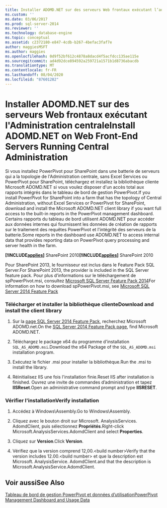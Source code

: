 ```yaml
---
title: Installer ADOMD.NET sur des serveurs Web frontaux exécutant l’administration centrale | Microsoft Docs
ms.custom: ''
ms.date: 03/06/2017
ms.prod: sql-server-2014
ms.reviewer: ''
ms.technology: database-engine
ms.topic: conceptual
ms.assetid: c2372180-e847-4cdb-b267-4befac3faf7e
author: maggiesMSFT
ms.author: maggies
ms.openlocfilehash: 0d9f52bf612c4878a8dacd4f5acfdcc135ae115e
ms.sourcegitcommit: ad4d92dce894592a259721a1571b1d8736abacdb
ms.translationtype: MT
ms.contentlocale: fr-FR
ms.lasthandoff: 08/04/2020
ms.locfileid: "87601282"
---
```

# <a name="install-adomdnet-on-web-front-end-servers-running-central-administration"></a><span data-ttu-id="95fe9-102">Installer ADOMD.NET sur des serveurs Web frontaux exécutant l'Administration centrale</span><span class="sxs-lookup"><span data-stu-id="95fe9-102">Install ADOMD.NET on Web Front-End Servers Running Central Administration</span></span>
  <span data-ttu-id="95fe9-103">Si vous installez PowerPivot pour SharePoint dans une batterie de serveurs qui a la topologie de l'Administration centrale, sans Excel Services ou PowerPivot pour SharePoint, téléchargez et installez la bibliothèque cliente Microsoft ADOMD.NET si vous voulez disposer d'un accès total aux rapports intégrés dans le tableau de bord de gestion PowerPivot.</span><span class="sxs-lookup"><span data-stu-id="95fe9-103">If you install PowerPivot for SharePoint into a farm that has the topology of Central Administration, without Excel Services or PowerPivot for SharePoint, download and install the Microsoft ADOMD.NET client library if you want full access to the built-in reports in the PowerPivot management dashboard.</span></span> <span data-ttu-id="95fe9-104">Certains rapports du tableau de bord utilisent ADOMD.NET pour accéder aux données internes qui fournissent les données de création de rapports sur le traitement des requêtes PowerPivot et l'intégrité des serveurs de la batterie.</span><span class="sxs-lookup"><span data-stu-id="95fe9-104">Some reports in the dashboard use ADOMD.NET to access internal data that provides reporting data on PowerPivot query processing and server health in the farm.</span></span>  
  
 <span data-ttu-id="95fe9-105">**[!INCLUDE[applies](../../includes/applies-md.md)]** SharePoint 2010</span><span class="sxs-lookup"><span data-stu-id="95fe9-105">**[!INCLUDE[applies](../../includes/applies-md.md)]**  SharePoint 2010</span></span>  
  
 <span data-ttu-id="95fe9-106">Pour SharePoint 2013, le fournisseur est inclus dans le Feature Pack SQL Server.</span><span class="sxs-lookup"><span data-stu-id="95fe9-106">For SharePoint 2013, the provider is included in the SQL Server feature pack.</span></span> <span data-ttu-id="95fe9-107">Pour plus d’informations sur le téléchargement de spPowerPivot.msi, consultez [Microsoft SQL Server Feature Pack 2014](https://www.microsoft.com/download/details.aspx?id=35577)</span><span class="sxs-lookup"><span data-stu-id="95fe9-107">For information on how to download spPowerPivot.msi, see [Microsoft SQL Server 2014 Feature Pack](https://www.microsoft.com/download/details.aspx?id=35577)</span></span>  
  
### <a name="download-and-install-the-client-library"></a><span data-ttu-id="95fe9-108">Télécharger et installer la bibliothèque cliente</span><span class="sxs-lookup"><span data-stu-id="95fe9-108">Download and install the client library</span></span>  
  
1.  <span data-ttu-id="95fe9-109">Sur la [page SQL Server 2014 Feature Pack](https://go.microsoft.com/fwlink/?LinkID=296473), recherchez Microsoft ADOMD.net.</span><span class="sxs-lookup"><span data-stu-id="95fe9-109">On the [SQL Server 2014 Feature Pack page](https://go.microsoft.com/fwlink/?LinkID=296473), find Microsoft ADOMD.NET.</span></span>  
  
2.  <span data-ttu-id="95fe9-110">Téléchargez le package x64 du programme d'installation `SQL_AS_ADOMD.msi`.</span><span class="sxs-lookup"><span data-stu-id="95fe9-110">Download the x64 Package of the `SQL_AS_ADOMD.msi` installation program.</span></span>  
  
3.  <span data-ttu-id="95fe9-111">Exécutez le fichier .msi pour installer la bibliothèque.</span><span class="sxs-lookup"><span data-stu-id="95fe9-111">Run the .msi to install the library.</span></span>  
  
4.  <span data-ttu-id="95fe9-112">Réinitialisez IIS une fois l'installation finie.</span><span class="sxs-lookup"><span data-stu-id="95fe9-112">Reset IIS after installation is finished.</span></span> <span data-ttu-id="95fe9-113">Ouvrez une invite de commandes d’administration et tapez **IISReset**.</span><span class="sxs-lookup"><span data-stu-id="95fe9-113">Open an administrative command prompt and type **IISRESET**.</span></span>  
  
### <a name="verify-installation"></a><span data-ttu-id="95fe9-114">Vérifier l'installation</span><span class="sxs-lookup"><span data-stu-id="95fe9-114">Verify installation</span></span>  
  
1.  <span data-ttu-id="95fe9-115">Accédez à Windows\Assembly.</span><span class="sxs-lookup"><span data-stu-id="95fe9-115">Go to Windows\Assembly.</span></span>  
  
2.  <span data-ttu-id="95fe9-116">Cliquez avec le bouton droit sur Microsoft. AnalysisServices. AdomdClient, puis sélectionnez **Propriétés**.</span><span class="sxs-lookup"><span data-stu-id="95fe9-116">Right-click Microsoft.AnalysisServices.AdomdClient and select **Properties**.</span></span>  
  
3.  <span data-ttu-id="95fe9-117">Cliquez sur **Version**.</span><span class="sxs-lookup"><span data-stu-id="95fe9-117">Click **Version**.</span></span>  
  
4.  <span data-ttu-id="95fe9-118">Vérifiez que la version comprend 12,00.\<build number></span><span class="sxs-lookup"><span data-stu-id="95fe9-118">Verify that the version includes 12.00.\<build number></span></span> <span data-ttu-id="95fe9-119">et que la description est Microsoft. AnalysisService. AdomdClient.</span><span class="sxs-lookup"><span data-stu-id="95fe9-119">and that the description is Microsoft.AnalysisService.AdomdClient.</span></span>  
  
## <a name="see-also"></a><span data-ttu-id="95fe9-120">Voir aussi</span><span class="sxs-lookup"><span data-stu-id="95fe9-120">See Also</span></span>  
 [<span data-ttu-id="95fe9-121">Tableau de bord de gestion PowerPivot et données d’utilisation</span><span class="sxs-lookup"><span data-stu-id="95fe9-121">PowerPivot Management Dashboard and Usage Data</span></span>](https://docs.microsoft.com/analysis-services/power-pivot-sharepoint/power-pivot-management-dashboard-and-usage-data)  
  
  

